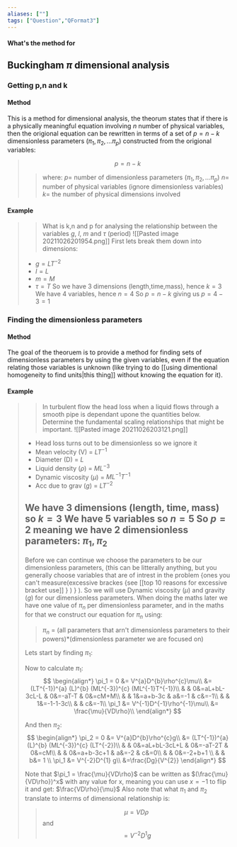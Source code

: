 ```yaml
---
aliases: [""]
tags: ["Question","QFormat3"]
---
```


#### What's the method for
## Buckingham $\pi$ dimensional analysis
### Getting p,n and k
#### Method
This is a method for dimensional analysis, the theorum states that if there is a physically meaningful equation involving $n$ number of physical variables, then the origional equation can be rewritten in terms of a set of $p=n-k$ dimensionless parameters ($\pi_1,\pi_2,...\pi_p$) constructed from the origional variables:

> $$ p = n-k $$ 
>> where:
>> $p=$ number of dimensionless parameters ($\pi_1,\pi_2,...\pi_p$)
>> $n=$ number of physical variables (ignore dimensionless variables)
>> $k=$ the number of physical dimensions involved 

#### Example

>> What is k,n and p for analysing the relationship between the variables $g$, $l$, $m$ and $\tau$ (period)
>> ![[Pasted image 20211026201954.png]]
> First lets break them down into dimensions:
> - $g=LT^{-2}$
> - $l=L$
> - $m=M$
> - $\tau=T$
> So we have 3 dimensions (length,time,mass), hence $k=3$
> We have 4 variables, hence $n=4$
> So $p = n-k$ giving us $p = 4-3 = 1$

### Finding the dimensionless parameters
#### Method
The goal of the theoruem is to provide a method for finding sets of dimensionless parameters by using the given variables, even if the equation relating those variables is unknown (like trying to do [[using dimentional homogeneity to find units|this thing]] without knowing the equation for it).


#### Example
>> In turbulent flow the head loss when a liquid flows through a smooth pipe is dependant upone the quantities below. Determine the fundamental scaling relationships that might be important.
>> ![[Pasted image 20211026203121.png]]
> - Head loss turns out to be dimensionless so we ignore it
> - Mean velocity (V) = $LT^{-1}$
> - Diameter (D) = $L$
> - Liquid density ($\rho$) = $ML^{-3}$
> - Dynamic viscosity ($\mu$) = $ML^{-1}T^{-1}$
> - Acc due to grav ($g$) = $LT^{-2}$
> 
>  We have 3 dimensions (length, time, mass) so $k=3$
>  We have 5 variables so $n=5$
>  So $p=2$ meaning we have 2 dimensionless parameters: $\pi_1,\pi_2$
> --- 
> Before we can continue we choose the parameters to be our dimensionless parameters, (this can be litterally anything, but you generally choose variables that are of intrest in the problem {ones you can't measure(excessive brackes {see [[top 10 reasons for excessive bracket use]] } ) } ).
>  So we will use Dynamic viscosity ($\mu$) and gravity ($g$) for our dimensionless parameters.
> When doing the maths later we have one value of $\pi_n$ per dimensionless parameter, and in the maths for that we construct our equation for $\pi_n$ using:
>> $\pi_n$ = (all parameters that arn't dimensionless parameters to their powers)\*(dimensionless parameter we are focused on)
> 
> Lets start by finding $\pi_1$:
>
> Now to calculate $\pi_1$: 
> $$ \begin{align*}
\pi_1 = 0 &= V^{a}D^{b}\rho^{c}\mu\\
&= (LT^{-1})^{a}  (L)^{b}  (ML^{-3})^{c}  (ML^{-1}T^{-1})\\
&   &   0&=aL+bL-3cL-L   &   0&=-aT-T   &   0&=cM+M\\
&   &   1&=a+b-3c   &   a&=-1   &   c&=-1\\
&   &   1&=-1-1-3c\\
&   &   c&=-1\\
\pi_1 &= V^{-1}D^{-1}\rho^{-1}\mu\\
&= \frac{\mu}{VD\rho}\\
\end{align*} $$
>
> And then $\pi_2$:
> $$ \begin{align*}
\pi_2 = 0 &= V^{a}D^{b}\rho^{c}g\\
&= (LT^{-1})^{a}  (L)^{b}  (ML^{-3})^{c}  (LT^{-2})\\
&   &   0&=aL+bL-3cL+L   &   0&=-aT-2T   &   0&=cM\\
&   &   0&=a+b-3c+1   &   a&=-2   &   c&=0\\
&   &   0&=-2+b+1 \\
&   &   b&= 1 \\
\pi_1 &= V^{-2}D^{1} g\\
&=\frac{Dg}{V^{2}}
\end{align*} $$
> 
> Note that $\pi_1 = \frac{\mu}{VD\rho}$ can be written as $(\frac{\mu}{VD\rho})^x$ with any value for x, meaning you can use $x=-1$ to flip it and get: $\frac{VD\rho}{\mu}$
> Also note that what $\pi_1$ and $\pi_2$ translate to interms of dimensional relationship is:
>> $$ \mu = VD\rho $$
> and
>> $$ = V^{-2}D^{1} g $$